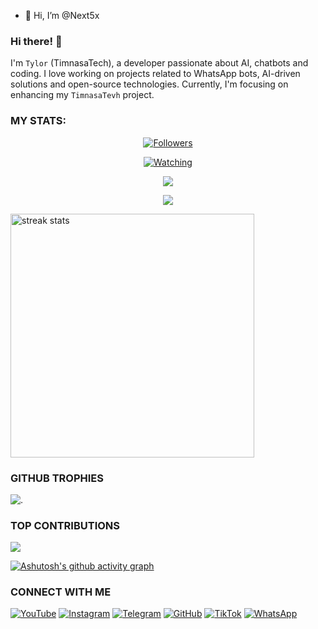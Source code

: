 - 👋 Hi, I’m @Next5x
### Hi there! 👋 
I'm `Tylor` (TimnasaTech), a developer passionate about AI, chatbots and coding. I love working on projects related to WhatsApp bots, AI-driven solutions and open-source technologies. Currently, I'm focusing on enhancing my `TimnasaTevh` project.


### MY STATS:
<p align="center"><a href="https://github.com/Next5x/followers"><img title="Followers" src="https://img.shields.io/github/followers/Next5x?color=red&style=flat-square"></a></p>
<p align="center"><a href="https://komarev.com/ghpvc/?username=Next5x&color=blue&style=flat-square&label=Profile+Views"><img title="Watching" src="https://komarev.com/ghpvc/?username=Next5x&color=green&style=flat-square&label=Profile+View"></a>
</p>
<p align="center"><a href="https://github.com/Next5x"><img src="https://github-readme-stats.vercel.app/api?username=Next5x&show_icons=true&theme=radical"></a></p>
<p align="center"><a href="https://github.com/Next5x"><img src="https://github-readme-stats.vercel.app/api/top-langs/?username=Next5x&theme=radical&layout=compact"></a></p>

<img width=390 src="https://github-readme-streak-stats-salesp07.vercel.app/?user=Next5x&count_private=true&theme=react&border_radius=10" alt="streak stats"/>

### GITHUB TROPHIES
![.](https://github-profile-Next5x.vercel.app/?username=Next5x)



### TOP CONTRIBUTIONS
![](https://github-contributor-stats.vercel.app/api?username=Next5x&limit=5&theme=black&combine_all_yearly_contributions=true)

[![Ashutosh's github activity graph](https://github-readme-activity-graph.vercel.app/graph?username=Next5x&bg_color=000000&color=9e4c98&line=9e4c98&point=403d3d&area=true&hide_border=true)](https://github.com/Next5x/github-readme-activity-graph)


### CONNECT WITH ME 
[![YouTube](https://img.shields.io/badge/YouTube-red?style=flat-square&logo=youtube)](https://youtube.com/@timnasa-tmd?si=pnitcokiKJdhzhMA)
[![Instagram](https://img.shields.io/badge/Instagram-E4405F?style=flat-square&logo=instagram&logoColor=white)](https://www.instagram.com/timoth2025)
[![Telegram](https://img.shields.io/badge/Telegram-2CA5E0?style=flat-square&logo=telegram&logoColor=white)](https://t.me/TimnasaTech)
[![GitHub](https://img.shields.io/badge/GitHub-black?style=flat-square&logo=github&logoColor=white)](https://github.com/Next5x/TIMNASA_TMD1)
[![TikTok](https://img.shields.io/badge/TikTok-000000?style=flat-square&logo=tiktok&logoColor=white)](https://www.tiktok.com/@timnasa.tech.com?_r=1&_d=eji399aclgg389&sec_uid=MS4wLjABAAAAVBh_SMKbFvWGf41g6Y6X9M3f-CKo4abLKb5olzldlUMo4E7Z8AnLz0Oc1Ur-d-mi&share_author_id=7258985412184867845&sharer_language=en&source=h5_m&u_code=e95bdk112b8e75&timestamp=1748226873&user_id=7258985412184867845&sec_user_id=MS4wLjABAAAAVBh_SMKbFvWGf41g6Y6X9M3f-CKo4abLKb5olzldlUMo4E7Z8AnLz0Oc1Ur-d-mi&utm_source=copy&utm_campaign=client_share&utm_medium=android&share_iid=7490180209771349778&share_link_id=8cc208f4-e25f-440c-8226-c2c6a86ae356&share_app_id=1233&ugbiz_name=ACCOUNT&ug_btm=b8727%2Cb7360&social_share_type=5&enable_checksum=1)
[![WhatsApp](https://img.shields.io/badge/WhatsApp-25D366?style=flat-square&logo=whatsapp&logoColor=white)](https://wa.me/255784766591) 
